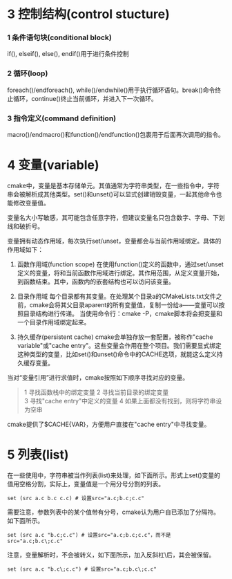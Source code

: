 # 3 控制结构(control stucture)
### 1 条件语句块(conditional block)
if(), elseif(), else(), endif()用于进行条件控制
### 2 循环(loop)
foreach()/endforeach(), while()/endwhile()用于执行循环语句。break()命令终止循环，continue()终止当前循环，并进入下一次循环。
### 3 指令定义(command definition)
macro()/endmacro()和function()/endfunction()包裹用于后面再次调用的指令。

# 4 变量(variable)
cmake中，变量是基本存储单元。其值通常为字符串类型，在一些指令中，字符串会被解析成其他类型。set()和unset()可以显式创建销毁变量，一起其他命令也能修改变量值。

变量名大小写敏感，其可能包含任意字符，但建议变量名只包含数字、字母、下划线和破折号。

变量拥有动态作用域，每次执行set/unset，变量都会与当前作用域绑定。具体的作用域如下：

1. 函数作用域(function scope)
在使用function()定义的函数中，通过set/unset定义的变量，将和当前函数作用域进行绑定。其作用范围，从定义变量开始，到函数结束。其中，函数内的嵌套结构也可以访问该变量。

2. 目录作用域
每个目录都有其变量。在处理某个目录a的CMakeLists.txt文件之前，cmake会将其父目录aparent的所有变量值，复制一份给a——变量可以按照目录结构进行传递。
当使用命令行：cmake -P，cmake脚本将会把变量和一个目录作用域绑定起来。

3. 持久缓存(persistent cache)
cmake会单独存放一套配置，被称作"cache variable"或"cache entry"。这些变量会作用在整个项目。我们需要显式绑定这种类型的变量，比如set()和unset()命令中的CACHE选项，就能这么定义持久缓存变量。

当对“变量引用”进行求值时，cmake按照如下顺序寻找对应的变量。
>1 寻找函数栈中的绑定变量
2 寻找当前目录的绑定变量  
3 寻找"cache entry"中定义的变量
4 如果上面都没有找到，则将字符串设为空串

cmake提供了$CACHE{VAR}，方便用户直接在"cache entry"中寻找变量。

# 5 列表(list)

在一些使用中，字符串被当作列表(list)来处理，如下面所示。形式上set()变量的值用空格分割，实际上，变量值是一个用分号分割的列表。

```
set (src a.c b.c c.c) # 设置src="a.c;b.c;c.c"
```

需要注意，参数列表中的某个值带有分号，cmake认为用户自已添加了分隔符。如下面所示。

```
set (src a.c "b.c;c.c") # 设置src="a.c;b.c;c.c"，而不是src="a.c;b.c\;c.c"
```

注意，变量解析时，不会被转义，如下面所示，加入反斜杠\\后，其会被保留。

```
set (src a.c "b.c\;c.c") # 设置src="a.c;b.c\;c.c"
```

